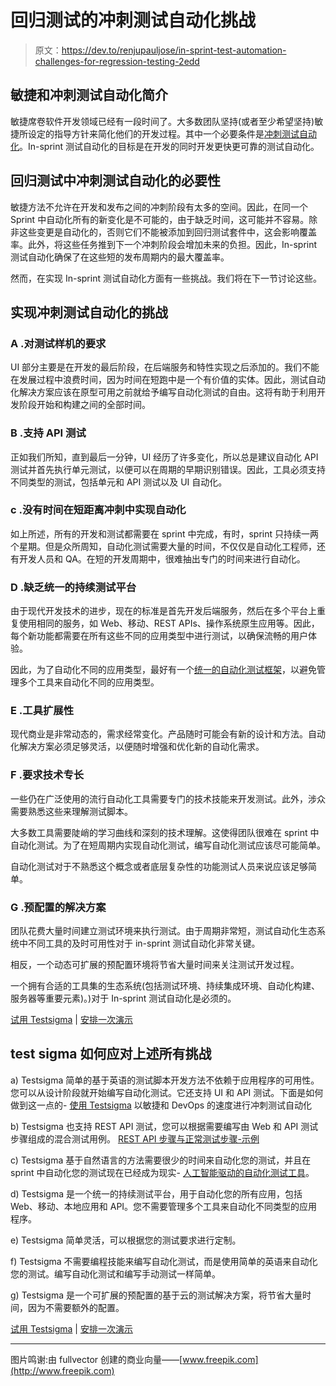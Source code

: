 # 回归测试的冲刺测试自动化挑战

> 原文：<https://dev.to/renjupauljose/in-sprint-test-automation-challenges-for-regression-testing-2edd>

## 敏捷和冲刺测试自动化简介

敏捷席卷软件开发领域已经有一段时间了。大多数团队坚持(或者至少希望坚持)敏捷所设定的指导方针来简化他们的开发过程。其中一个必要条件是[冲刺测试自动化](https://testsigma.com/blog/in-sprint-test-automation-agile-devops-speed/)。In-sprint 测试自动化的目标是在开发的同时开发更快更可靠的测试自动化。

## 回归测试中冲刺测试自动化的必要性

敏捷方法不允许在开发和发布之间的冲刺阶段有太多的空间。因此，在同一个 Sprint 中自动化所有的新变化是不可能的，由于缺乏时间，这可能并不容易。除非这些变更是自动化的，否则它们不能被添加到回归测试套件中，这会影响覆盖率。此外，将这些任务推到下一个冲刺阶段会增加未来的负担。因此，In-sprint 测试自动化确保了在这些短的发布周期内的最大覆盖率。

然而，在实现 In-sprint 测试自动化方面有一些挑战。我们将在下一节讨论这些。

## 实现冲刺测试自动化的挑战

### A .对测试样机的要求

UI 部分主要是在开发的最后阶段，在后端服务和特性实现之后添加的。我们不能在发展过程中浪费时间，因为时间在短跑中是一个有价值的实体。因此，测试自动化解决方案应该在原型可用之前就给予编写自动化测试的自由。这将有助于利用开发阶段开始和构建之间的全部时间。

### B .支持 API 测试

正如我们所知，直到最后一分钟，UI 经历了许多变化，所以总是建议自动化 API 测试并首先执行单元测试，以便可以在周期的早期识别错误。因此，工具必须支持不同类型的测试，包括单元和 API 测试以及 UI 自动化。

### c .没有时间在短距离冲刺中实现自动化

如上所述，所有的开发和测试都需要在 sprint 中完成，有时，sprint 只持续一两个星期。但是众所周知，自动化测试需要大量的时间，不仅仅是自动化工程师，还有开发人员和 QA。在短的开发周期中，很难抽出专门的时间来进行自动化。

### D .缺乏统一的持续测试平台

由于现代开发技术的进步，现在的标准是首先开发后端服务，然后在多个平台上重复使用相同的服务，如 Web、移动、REST APIs、操作系统原生应用等。因此，每个新功能都需要在所有这些不同的应用类型中进行测试，以确保流畅的用户体验。

因此，为了自动化不同的应用类型，最好有一个[统一的自动化测试框架](https://testsigma.com/blog/why-unified-automated-testing-software-for-continuous-testing-in-agile-and-devops/)，以避免管理多个工具来自动化不同的应用类型。

### E .工具扩展性

现代商业是非常动态的，需求经常变化。产品随时可能会有新的设计和方法。自动化解决方案必须足够灵活，以便随时增强和优化新的自动化需求。

### F .要求技术专长

一些仍在广泛使用的流行自动化工具需要专门的技术技能来开发测试。此外，涉众需要熟悉这些来理解测试脚本。

大多数工具需要陡峭的学习曲线和深刻的技术理解。这使得团队很难在 sprint 中自动化测试。为了在短周期内实现自动化测试，编写自动化测试应该尽可能简单。

自动化测试对于不熟悉这个概念或者底层复杂性的功能测试人员来说应该足够简单。

### G .预配置的解决方案

团队花费大量时间建立测试环境来执行测试。由于周期非常短，测试自动化生态系统中不同工具的及时可用性对于 in-sprint 测试自动化非常关键。

相反，一个动态可扩展的预配置环境将节省大量时间来关注测试开发过程。

一个拥有合适的工具集的生态系统(包括测试环境、持续集成环境、自动化构建、服务器等重要元素)。)对于 In-sprint 测试自动化是必须的。

[试用 Testsigma](https://testsigma.com/signup) | [安排一次演示](https://calendly.com/testsigma/demo)

## test sigma 如何应对上述所有挑战

a) Testsigma 简单的基于英语的测试脚本开发方法不依赖于应用程序的可用性。您可以从设计阶段就开始编写自动化测试。它还支持 UI 和 API 测试。下面是如何做到这一点的-
[使用 Testsigma](https://dzone.com/articles/in-sprint-test-automation-at-agile-and-dev-ops-spe) 以敏捷和 DevOps 的速度进行冲刺测试自动化

b) Testsigma 也支持 REST API 测试，您可以根据需要编写由 Web 和 API 测试步骤组成的混合测试用例。
[REST API 步骤与正常测试步骤-示例](https://testsigma.freshdesk.com/solution/articles/32000024156-rest-api-steps-with-normal-test-steps-example)

c) Testsigma 基于自然语言的方法需要很少的时间来自动化您的测试，并且在 sprint 中自动化您的测试现在已经成为现实- [人工智能驱动的自动化测试工具](https://testsigma.com/ai-driven-test-automation)。

d) Testsigma 是一个统一的持续测试平台，用于自动化您的所有应用，包括 Web、移动、本地应用和 API。您不需要管理多个工具来自动化不同类型的应用程序。

e) Testsigma 简单灵活，可以根据您的测试要求进行定制。

f) Testsigma 不需要编程技能来编写自动化测试，而是使用简单的英语来自动化您的测试。编写自动化测试和编写手动测试一样简单。

g) Testsigma 是一个可扩展的预配置的基于云的测试解决方案，将节省大量时间，因为不需要额外的配置。

[试用 Testsigma](https://testsigma.com/signup) | [安排一次演示](https://calendly.com/testsigma/demo)

* * *

图片鸣谢:由 fullvector 创建的商业向量——[www.freepik.com](http://www.freepik.com)